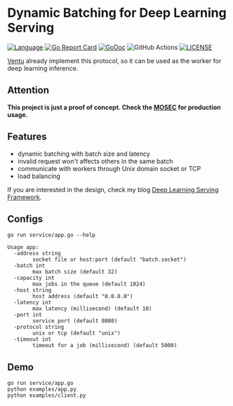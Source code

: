 # Dynamic Batching for Deep Learning Serving

[![Language](https://img.shields.io/badge/Language-Go-blue.svg)](https://golang.org/)
[![Go Report Card](https://goreportcard.com/badge/github.com/kemingy/batching)](https://goreportcard.com/report/github.com/kemingy/batching)
[![GoDoc](https://img.shields.io/badge/Godoc-reference-blue.svg)](https://godoc.org/github.com/kemingy/batching)
![GitHub Actions](https://github.com/kemingy/batching/workflows/Go/badge.svg)
[![LICENSE](https://img.shields.io/github/license/kemingy/batching.svg)](https://github.com/kemingy/batching/blob/master/LICENSE)

[Ventu](https://github.com/kemingy/ventu) already implement this protocol, so it can be used as the worker for deep learning inference.

## Attention

**This project is just a proof of concept. Check the [MOSEC](https://github.com/mosecorg/mosec) for production usage.**

## Features

* dynamic batching with batch size and latency
* invalid request won't affects others in the same batch
* communicate with workers through Unix domain socket or TCP
* load balancing

If you are interested in the design, check my blog [Deep Learning Serving Framework](https://kemingy.github.io/blogs/deep-learning-serving/).

## Configs

```shell script
go run service/app.go --help
```

```
Usage app:
  -address string
        socket file or host:port (default "batch.socket")
  -batch int
        max batch size (default 32)
  -capacity int
        max jobs in the queue (default 1024)
  -host string
        host address (default "0.0.0.0")
  -latency int
        max latency (millisecond) (default 10)
  -port int
        service port (default 8080)
  -protocol string
        unix or tcp (default "unix")
  -timeout int
        timeout for a job (millisecond) (default 5000)
```

## Demo

```shell script
go run service/app.go
python examples/app.py
python examples/client.py
```
